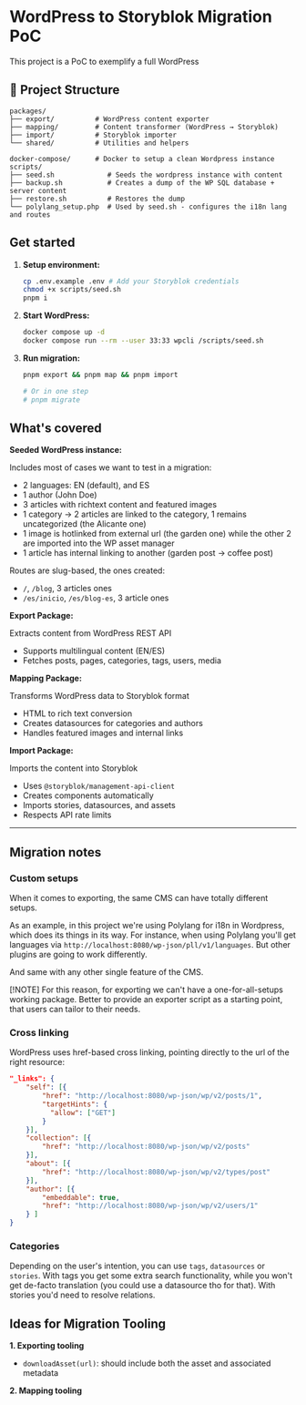 

# WordPress to Storyblok Migration PoC

This project is a PoC to exemplify a full WordPress 


## 📁 Project Structure
```
packages/
├── export/          # WordPress content exporter
├── mapping/         # Content transformer (WordPress → Storyblok)
├── import/          # Storyblok importer
└── shared/          # Utilities and helpers

docker-compose/      # Docker to setup a clean Wordpress instance
scripts/
├── seed.sh             # Seeds the wordpress instance with content
├── backup.sh           # Creates a dump of the WP SQL database + server content
├── restore.sh          # Restores the dump
└── polylang_setup.php  # Used by seed.sh - configures the i18n lang and routes
```

## Get started

1. **Setup environment:**
   ```bash
   cp .env.example .env # Add your Storyblok credentials
   chmod +x scripts/seed.sh
   pnpm i
   ```

2. **Start WordPress:**
   ```bash
   docker compose up -d
   docker compose run --rm --user 33:33 wpcli /scripts/seed.sh
   ```

3. **Run migration:**
   ```bash
   pnpm export && pnpm map && pnpm import
   
   # Or in one step
   # pnpm migrate
   ```


## What's covered

**Seeded WordPress instance:**

Includes most of cases we want to test in a migration:

- 2 languages: EN (default), and ES
- 1 author (John Doe)
- 3 articles with richtext content and featured images 
- 1 category -> 2 articles are linked to the category, 1 remains uncategorized (the Alicante one)
- 1 image is hotlinked from external url (the garden one) while the other 2 are imported into the WP asset manager
- 1 article has internal linking to another (garden post -> coffee post)

Routes are slug-based, the ones created:
- `/`, `/blog`, 3 articles ones
- `/es/inicio`, `/es/blog-es`, 3 article ones


**Export Package:**

Extracts content from WordPress REST API

- Supports multilingual content (EN/ES)
- Fetches posts, pages, categories, tags, users, media

**Mapping Package:**

Transforms WordPress data to Storyblok format

- HTML to rich text conversion
- Creates datasources for categories and authors
- Handles featured images and internal links

**Import Package:**

Imports the content into Storyblok

- Uses `@storyblok/management-api-client`
- Creates components automatically
- Imports stories, datasources, and assets
- Respects API rate limits












------


## Migration notes

### Custom setups

When it comes to exporting, the same CMS can have totally different setups.

As an example, in this project we're using Polylang for i18n in Wordpress, which does its things in its way. For instance, when using Polylang you'll get languages via `http://localhost:8080/wp-json/pll/v1/languages`. But other plugins are going to work differently.

And same with any other single feature of the CMS.

[!NOTE]
For this reason, for exporting we can't have a one-for-all-setups working package. Better to provide an exporter script as a starting point, that users can tailor to their needs.




### Cross linking

WordPress uses href-based cross linking, pointing directly to the url of the right resource:

```json
"_links": {
    "self": [{
        "href": "http://localhost:8080/wp-json/wp/v2/posts/1",
        "targetHints": {
          "allow": ["GET"]
        }
    }],
    "collection": [{
        "href": "http://localhost:8080/wp-json/wp/v2/posts"
    }],
    "about": [{
        "href": "http://localhost:8080/wp-json/wp/v2/types/post"
    }],
    "author": [{
        "embeddable": true,
        "href": "http://localhost:8080/wp-json/wp/v2/users/1"
    } ]
}
```

### Categories

Depending on the user's intention, you can use `tags`, `datasources` or `stories`. With tags you get some extra search functionality, while you won't get de-facto translation (you could use a datasource tho for that). With stories you'd need to resolve relations.


## Ideas for Migration Tooling

**1. Exporting tooling**

- `downloadAsset(url)`: should include both the asset and associated metadata

**2. Mapping tooling**


